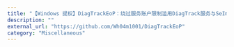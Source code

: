 ```yaml
---
title: "【Windows 提权】DiagTrackEoP：绕过服务账户限制滥用DiagTrack服务与SeImpersonate权限进行权限提升"
description: ""
external_url: "https://github.com/Wh04m1001/DiagTrackEoP"
category: "Miscellaneous"
---
```


